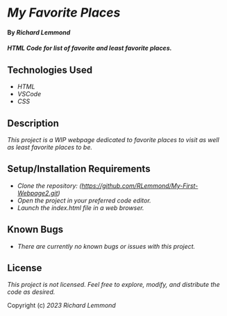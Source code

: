 # _My Favorite Places_

#### By _**Richard Lemmond**_

#### _HTML Code for list of favorite and least favorite places._

## Technologies Used

* _HTML_
* _VSCode_
* _CSS_

## Description

_This project is a WIP webpage dedicated to favorite places to visit as well as least favorite places to be._

## Setup/Installation Requirements

* _Clone the repository: (https://github.com/RLemmond/My-First-Webpage2.git)_
* _Open the project in your preferred code editor._
* _Launch the index.html file in a web browser._



## Known Bugs

* _There are currently no known bugs or issues with this project._

## License

_This project is not licensed. Feel free to explore, modify, and distribute the code as desired._

Copyright (c) _2023_ _Richard Lemmond_

